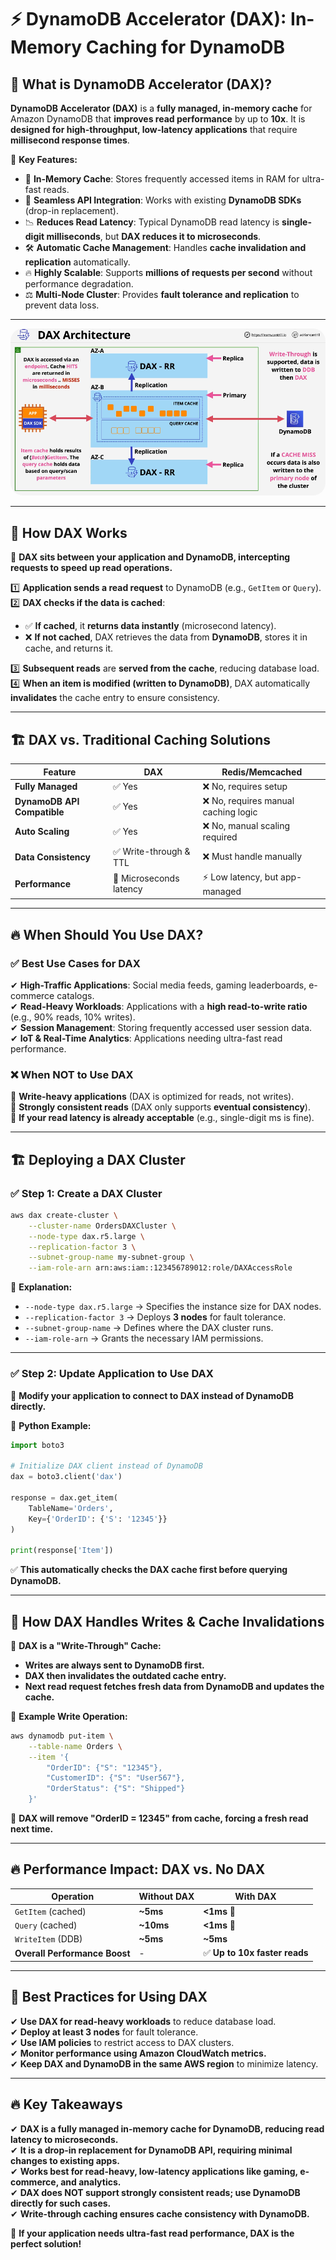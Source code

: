 # ⚡ **DynamoDB Accelerator (DAX): In-Memory Caching for DynamoDB**

## 📌 **What is DynamoDB Accelerator (DAX)?**

**DynamoDB Accelerator (DAX)** is a **fully managed, in-memory cache** for Amazon DynamoDB that **improves read performance** by up to **10x**. It is **designed for high-throughput, low-latency applications** that require **millisecond response times**.

🔹 **Key Features:**

- 🚀 **In-Memory Cache**: Stores frequently accessed items in RAM for ultra-fast reads.
- 🔄 **Seamless API Integration**: Works with existing **DynamoDB SDKs** (drop-in replacement).
- 📉 **Reduces Read Latency**: Typical DynamoDB read latency is **single-digit milliseconds**, but **DAX reduces it to microseconds**.
- 🛠 **Automatic Cache Management**: Handles **cache invalidation and replication** automatically.
- 🔥 **Highly Scalable**: Supports **millions of requests per second** without performance degradation.
- ⚖ **Multi-Node Cluster**: Provides **fault tolerance and replication** to prevent data loss.

---

<div style="text-align: center;">
  <img style="border-radius: 20px;background-color: white" src="images/ddb-dax.png" alt="DynamoDB Accelerator (DAX) in-memory caching for DynamoDB" />
</div>

---

## 🔄 **How DAX Works**

📌 **DAX sits between your application and DynamoDB, intercepting requests to speed up read operations.**

1️⃣ **Application sends a read request** to DynamoDB (e.g., `GetItem` or `Query`).  
2️⃣ **DAX checks if the data is cached**:

- ✅ **If cached**, it **returns data instantly** (microsecond latency).
- ❌ **If not cached**, DAX retrieves the data from **DynamoDB**, stores it in cache, and returns it.

3️⃣ **Subsequent reads** are **served from the cache**, reducing database load.  
4️⃣ **When an item is modified (written to DynamoDB)**, DAX automatically **invalidates** the cache entry to ensure consistency.

---

## 🏗 **DAX vs. Traditional Caching Solutions**

| **Feature**                 | **DAX**                 | **Redis/Memcached**                  |
| --------------------------- | ----------------------- | ------------------------------------ |
| **Fully Managed**           | ✅ Yes                  | ❌ No, requires setup                |
| **DynamoDB API Compatible** | ✅ Yes                  | ❌ No, requires manual caching logic |
| **Auto Scaling**            | ✅ Yes                  | ❌ No, manual scaling required       |
| **Data Consistency**        | ✅ Write-through & TTL  | ❌ Must handle manually              |
| **Performance**             | 🚀 Microseconds latency | ⚡ Low latency, but app-managed      |

---

## 🔥 **When Should You Use DAX?**

### ✅ **Best Use Cases for DAX**

✔ **High-Traffic Applications**: Social media feeds, gaming leaderboards, e-commerce catalogs.  
✔ **Read-Heavy Workloads**: Applications with a **high read-to-write ratio** (e.g., 90% reads, 10% writes).  
✔ **Session Management**: Storing frequently accessed user session data.  
✔ **IoT & Real-Time Analytics**: Applications needing ultra-fast read performance.

### ❌ **When NOT to Use DAX**

🚫 **Write-heavy applications** (DAX is optimized for reads, not writes).  
🚫 **Strongly consistent reads** (DAX only supports **eventual consistency**).  
🚫 **If your read latency is already acceptable** (e.g., single-digit ms is fine).

---

## 🏗 **Deploying a DAX Cluster**

### ✅ **Step 1: Create a DAX Cluster**

```sh
aws dax create-cluster \
    --cluster-name OrdersDAXCluster \
    --node-type dax.r5.large \
    --replication-factor 3 \
    --subnet-group-name my-subnet-group \
    --iam-role-arn arn:aws:iam::123456789012:role/DAXAccessRole
```

📌 **Explanation:**

- `--node-type dax.r5.large` → Specifies the instance size for DAX nodes.
- `--replication-factor 3` → Deploys **3 nodes** for fault tolerance.
- `--subnet-group-name` → Defines where the DAX cluster runs.
- `--iam-role-arn` → Grants the necessary IAM permissions.

---

### ✅ **Step 2: Update Application to Use DAX**

📌 **Modify your application to connect to DAX instead of DynamoDB directly.**

🔹 **Python Example:**

```python
import boto3

# Initialize DAX client instead of DynamoDB
dax = boto3.client('dax')

response = dax.get_item(
    TableName='Orders',
    Key={'OrderID': {'S': '12345'}}
)

print(response['Item'])
```

✅ **This automatically checks the DAX cache first before querying DynamoDB.**

---

## 🔄 **How DAX Handles Writes & Cache Invalidations**

📌 **DAX is a "Write-Through" Cache:**

- **Writes are always sent to DynamoDB first.**
- **DAX then invalidates the outdated cache entry.**
- **Next read request fetches fresh data from DynamoDB and updates the cache.**

🔹 **Example Write Operation:**

```sh
aws dynamodb put-item \
    --table-name Orders \
    --item '{
        "OrderID": {"S": "12345"},
        "CustomerID": {"S": "User567"},
        "OrderStatus": {"S": "Shipped"}
    }'
```

📌 **DAX will remove "OrderID = 12345" from cache, forcing a fresh read next time.**

---

## 🔥 **Performance Impact: DAX vs. No DAX**

| **Operation**                 | **Without DAX** | **With DAX**                  |
| ----------------------------- | --------------- | ----------------------------- |
| `GetItem` (cached)            | **~5ms**        | **<1ms** 🚀                   |
| `Query` (cached)              | **~10ms**       | **<1ms** 🚀                   |
| `WriteItem` (DDB)             | **~5ms**        | **~5ms**                      |
| **Overall Performance Boost** | -               | ✅ **Up to 10x faster reads** |

---

## 🎯 **Best Practices for Using DAX**

✔ **Use DAX for read-heavy workloads** to reduce database load.  
✔ **Deploy at least 3 nodes** for fault tolerance.  
✔ **Use IAM policies** to restrict access to DAX clusters.  
✔ **Monitor performance using Amazon CloudWatch metrics.**  
✔ **Keep DAX and DynamoDB in the same AWS region** to minimize latency.

---

## 🔥 **Key Takeaways**

✔ **DAX is a fully managed in-memory cache for DynamoDB, reducing read latency to microseconds.**  
✔ **It is a drop-in replacement for DynamoDB API, requiring minimal changes to existing apps.**  
✔ **Works best for read-heavy, low-latency applications like gaming, e-commerce, and analytics.**  
✔ **DAX does NOT support strongly consistent reads; use DynamoDB directly for such cases.**  
✔ **Write-through caching ensures cache consistency with DynamoDB.**

🚀 **If your application needs ultra-fast read performance, DAX is the perfect solution!**

